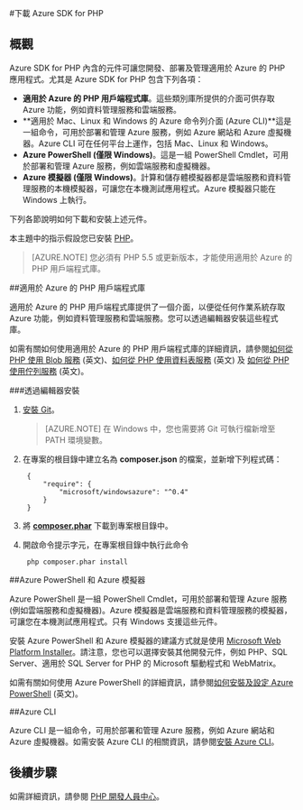 <properties
	pageTitle="下載 Azure SDK for PHP"
	description="了解如何下載和安裝 Azure SDK for PHP。"
	documentationCenter="php"
	services="app-service\web"
	authors="allclark"
	manager="douge"
	editor=""/>

<tags
	ms.service="app-service-web"
	ms.workload="na"
	ms.tgt_pltfrm="na"
	ms.devlang="PHP"
	ms.topic="article"
	ms.date="06/01/2016"
	ms.author="allclark;yaqiyang"/>

#下載 Azure SDK for PHP

## 概觀

Azure SDK for PHP 內含的元件可讓您開發、部署及管理適用於 Azure 的 PHP 應用程式。尤其是 Azure SDK for PHP 包含下列各項：

* **適用於 Azure 的 PHP 用戶端程式庫**。這些類別庫所提供的介面可供存取 Azure 功能，例如資料管理服務和雲端服務。  
* **適用於 Mac、Linux 和 Windows 的 Azure 命令列介面 (Azure CLI)**這是一組命令，可用於部署和管理 Azure 服務，例如 Azure 網站和 Azure 虛擬機器。Azure CLI 可在任何平台上運作，包括 Mac、Linux 和 Windows。
* **Azure PowerShell (僅限 Windows)**。這是一組 PowerShell Cmdlet，可用於部署和管理 Azure 服務，例如雲端服務和虛擬機器。
* **Azure 模擬器 (僅限 Windows)**。計算和儲存體模擬器都是雲端服務和資料管理服務的本機模擬器，可讓您在本機測試應用程式。Azure 模擬器只能在 Windows 上執行。

下列各節說明如何下載和安裝上述元件。

本主題中的指示假設您已安裝 [PHP][install-php]。

> [AZURE.NOTE] 您必須有 PHP 5.5 或更新版本，才能使用適用於 Azure 的 PHP 用戶端程式庫。

##適用於 Azure 的 PHP 用戶端程式庫

適用於 Azure 的 PHP 用戶端程式庫提供了一個介面，以便從任何作業系統存取 Azure 功能，例如資料管理服務和雲端服務。您可以透過編輯器安裝這些程式庫。

如需有關如何使用適用於 Azure 的 PHP 用戶端程式庫的詳細資訊，請參閱[如何從 PHP 使用 Blob 服務][blob-service] \(英文)、[如何從 PHP 使用資料表服務][table-service] \(英文) 及 [如何從 PHP 使用佇列服務][queue-service] \(英文)。

###透過編輯器安裝

1. [安裝 Git][install-git]。


	> [AZURE.NOTE] 在 Windows 中，您也需要將 Git 可執行檔新增至 PATH 環境變數。

2. 在專案的根目錄中建立名為 **composer.json** 的檔案，並新增下列程式碼：

        {
			"require": {
				"microsoft/windowsazure": "^0.4"
			}
        }

3. 將 **[composer.phar][composer-phar]** 下載到專案根目錄中。

4. 開啟命令提示字元，在專案根目錄中執行此命令

		php composer.phar install

##Azure PowerShell 和 Azure 模擬器

Azure PowerShell 是一組 PowerShell Cmdlet，可用於部署和管理 Azure 服務 (例如雲端服務和虛擬機器)。Azure 模擬器是雲端服務和資料管理服務的模擬器，可讓您在本機測試應用程式。只有 Windows 支援這些元件。

安裝 Azure PowerShell 和 Azure 模擬器的建議方式就是使用 [Microsoft Web Platform Installer][download-wpi]。請注意，您也可以選擇安裝其他開發元件，例如 PHP、SQL Server、適用於 SQL Server for PHP 的 Microsoft 驅動程式和 WebMatrix。

如需有關如何使用 Azure PowerShell 的詳細資訊，請參閱[如何安裝及設定 Azure PowerShell][powershell-tools] \(英文)。

##Azure CLI

Azure CLI 是一組命令，可用於部署和管理 Azure 服務，例如 Azure 網站和 Azure 虛擬機器。如需安裝 Azure CLI 的相關資訊，請參閱[安裝 Azure CLI](xplat-cli-install.md)。

## 後續步驟

如需詳細資訊，請參閱 [PHP 開發人員中心](/develop/php/)。


[install-php]: http://www.php.net/manual/en/install.php
[composer-github]: https://github.com/composer/composer
[composer-phar]: http://getcomposer.org/composer.phar
[nodejs-org]: http://nodejs.org/
[install-node-linux]: https://github.com/joyent/node/wiki/Installing-Node.js-via-package-manager
[download-wpi]: http://go.microsoft.com/fwlink/?LinkId=253447
[mac-installer]: http://go.microsoft.com/fwlink/?LinkId=252249
[blob-service]: http://go.microsoft.com/fwlink/?LinkId=252714
[table-service]: http://go.microsoft.com/fwlink/?LinkId=252715
[queue-service]: http://go.microsoft.com/fwlink/?LinkId=252716
[azure cli]: http://go.microsoft.com/fwlink/?LinkId=252717
[powershell-tools]: http://go.microsoft.com/fwlink/?LinkId=252718
[php-sdk-github]: http://go.microsoft.com/fwlink/?LinkId=252719
[install-git]: http://git-scm.com/book/en/Getting-Started-Installing-Git

<!---HONumber=AcomDC_0601_2016-->